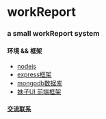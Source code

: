 # workReport
### a small workReport system 
#### 环境 && 框架
* [nodejs](https://nodejs.org/)
* [express框架](http://www.expressjs.com.cn/) 
* [mongodb数据库](https://www.mongodb.org/)
* [妹子UI 前端框架](http://amazeui.org/)

#### [交流联系](http://weibo.com/jaakzh)


